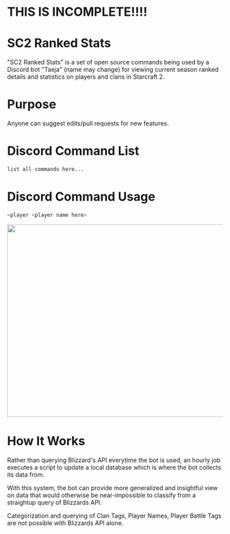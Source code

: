 THIS IS INCOMPLETE!!!!
============

SC2 Ranked Stats
============

"SC2 Ranked Stats" is a set of open source commands being used by a Discord bot "Taeja" (name may change) for viewing current season ranked details and statistics on players and clans in Starcraft 2.


Purpose
============

Anyone can suggest edits/pull requests for new features.

Discord Command List
============
```bash
list all commands here...
```

Discord Command Usage
============
```bash
~player <player name here>
```

<img src="https://i.imgur.com/Do0AJk2.png" width="600px" height="450px"></img>






How It Works
============

Rather than querying Blizzard's API everytime the bot is used, an hourly job executes a script to update a local database which is where the bot collects its data from.

With this system, the bot can provide more generalized and insightful view on data that would otherwise be near-impossible to classify from a straightup query of Blizzards API.

Categorization and querying of Clan Tags, Player Names, Player Battle Tags are not possible with Blizzards API alone.
